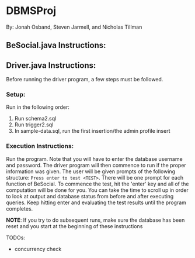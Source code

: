 # DBMSProj

By: Jonah Osband, Steven Jarmell, and Nicholas Tillman

## BeSocial.java Instructions:

## Driver.java Instructions:

Before running the driver program, a few steps must be followed.

### Setup:

Run in the following order:

1. Run schema2.sql
2. Run trigger2.sql
3. In sample-data.sql, run the first insertion/the admin profile insert

### Execution Instructions:

Run the program. Note that you will have to enter the database username and password. The driver program will then commence to run if the proper information was given. The user will be given prompts of the following structure: `Press enter to test <TEST>`. There will be one prompt for each function of BeSocial. To commence the test, hit the 'enter' key and all of the computation will be done for you. You can take the time to scroll up in order to look at output and database status from before and after executing queries. Keep hitting enter and evaluating the test results until the program completes.

**NOTE**: If you try to do subsequent runs, make sure the database has been reset and you start at the beginning of these instructions

TODOs:

- concurrency check
